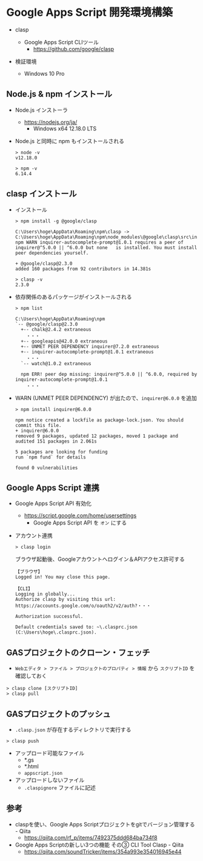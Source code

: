 # Google Apps Script 開発環境構築
* clasp
  * Google Apps Script CLIツール
    * https://github.com/google/clasp

* 検証環境
  * Windows 10 Pro

## Node.js & npm インストール

* Node.js インストーラ
  * https://nodejs.org/ja/
    * Windows x64 12.18.0 LTS

* Node.js と同時に npm もインストールされる
  ```
  > node -v
  v12.18.0

  > npm -v
  6.14.4
  ```

## clasp インストール

* インストール
  ```
  > npm install -g @google/clasp

  C:\Users\hoge\AppData\Roaming\npm\clasp ->  C:\Users\hoge\AppData\Roaming\npm\node_modules\@google\clasp\src\index.js
  npm WARN inquirer-autocomplete-prompt@1.0.1 requires a peer of inquirer@^5.0.0 || ^6.0.0 but none   is installed. You must install peer dependencies yourself.

  + @google/clasp@2.3.0
  added 160 packages from 92 contributors in 14.381s

  > clasp -v
  2.3.0
  ```

* 依存関係のあるパッケージがインストールされる
  ```
  > npm list

  C:\Users\hoge\AppData\Roaming\npm
  `-- @google/clasp@2.3.0
    +-- chalk@2.4.2 extraneous
      ・・・
    +-- googleapis@42.0.0 extraneous
    +-- UNMET PEER DEPENDENCY inquirer@7.2.0 extraneous
    +-- inquirer-autocomplete-prompt@1.0.1 extraneous
      ・・・
    `-- watch@1.0.2 extraneous

    npm ERR! peer dep missing: inquirer@^5.0.0 || ^6.0.0, required by inquirer-autocomplete-prompt@1.0.1
      ・・・
  ```

* WARN (UNMET PEER DEPENDENCY) が出たので、`inquirer@6.0.0` を追加
  ```
  > npm install inquirer@6.0.0

  npm notice created a lockfile as package-lock.json. You should commit this file.
  + inquirer@6.0.0
  removed 9 packages, updated 12 packages, moved 1 package and audited 151 packages in 2.061s

  5 packages are looking for funding
  run `npm fund` for details

  found 0 vulnerabilities
  ```

## Google Apps Script 連携

* Google Apps Script API 有効化
  * https://script.google.com/home/usersettings
    * Google Apps Script API を `オン` にする

* アカウント連携
  ```
  > clasp login
  ```

  ブラウザ起動後、Googleアカウントへログイン＆APIアクセス許可する
  ```
  【ブラウザ】
  Logged in! You may close this page.

  【CLI】
  Logging in globally...
  Authorize clasp by visiting this url:
  https://accounts.google.com/o/oauth2/v2/auth?・・・

  Authorization successful.

  Default credentials saved to: ~\.clasprc.json (C:\Users\hoge\.clasprc.json).
  ```

## GASプロジェクトのクローン・フェッチ
* `Webエディタ > ファイル > プロジェクトのプロパティ > 情報` から `スクリプトID` を確認しておく
```
> clasp clone [スクリプトID]
> clasp pull
```

## GASプロジェクトのプッシュ
* `.clasp.json` が存在するディレクトリで実行する
```
> clasp push
```

* アップロード可能なファイル
  * *.gs
  * *.html
  * `appscript.json`
* アップロードしないファイル
  * `.claspignore` ファイルに記述

## 参考
* claspを使い、Google Apps Scriptプロジェクトをgitでバージョン管理する - Qiita
  * https://qiita.com/rf_p/items/7492375ddd684ba734f8
* Google Apps Scriptの新しい3つの機能 その③ CLI Tool Clasp - Qiita
  * https://qiita.com/soundTricker/items/354a993e354016945e44
